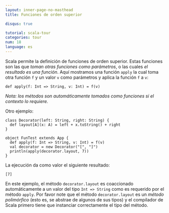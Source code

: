 ```yaml
---
layout: inner-page-no-masthead
title: Funciones de orden superior

disqus: true

tutorial: scala-tour
categories: tour
num: 18
language: es
---
```


Scala permite la definición de funciones de orden superior. Estas funciones son las que _toman otras funciones como parámetros_, o las cuales _el resultado es una función_. Aquí mostramos una función `apply` la cual toma otra función `f` y un valor `v` como parámetros y aplica la función `f` a `v`:

    def apply(f: Int => String, v: Int) = f(v)

_Nota: los métodos son automáticamente tomados como funciones si el contexto lo requiere._

Otro ejemplo:
 
    class Decorator(left: String, right: String) {
      def layout[A](x: A) = left + x.toString() + right
    }
    
    object FunTest extends App {
      def apply(f: Int => String, v: Int) = f(v)
      val decorator = new Decorator("[", "]")
      println(apply(decorator.layout, 7))
    }
 
La ejecución da como valor el siguiente resultado:

    [7]

En este ejemplo, el método `decorator.layout` es coaccionado automáticamente a un valor del tipo `Int => String` como es requerido por el método `apply`. Por favor note que el método `decorator.layout` es un _método polimórfico_ (esto es, se abstrae de algunos de sus tipos) y el compilador de Scala primero tiene que instanciar correctamente el tipo del método.
